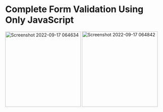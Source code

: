 # Complete Form Validation Using Only JavaScript

<img width="239" alt="Screenshot 2022-09-17 064634" src="https://user-images.githubusercontent.com/55138445/190835089-b2e570b9-8cf2-4b98-87bd-e935306e863a.png">

<img width="240" alt="Screenshot 2022-09-17 064842" src="https://user-images.githubusercontent.com/55138445/190835092-fbc34148-b91b-4043-b2c5-e602951a7942.png">
